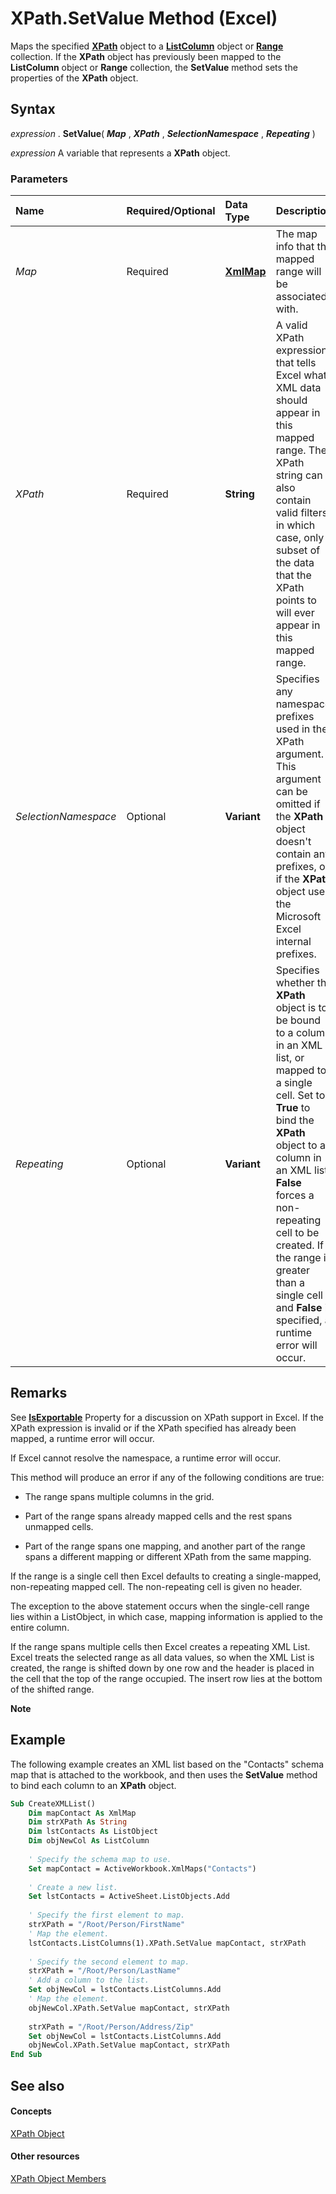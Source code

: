 
# XPath.SetValue Method (Excel)

Maps the specified  **[XPath](e13f2b3e-cef2-4e3c-f942-5347cf722e2d.md)** object to a **[ListColumn](c2060e4a-2340-c606-f272-1e4dad6964d0.md)** object or **[Range](b8207778-0dcc-4570-1234-f130532cc8cd.md)** collection. If the **XPath** object has previously been mapped to the **ListColumn** object or **Range** collection, the **SetValue** method sets the properties of the **XPath** object.


## Syntax

 _expression_ . **SetValue**( **_Map_** , **_XPath_** , **_SelectionNamespace_** , **_Repeating_** )

 _expression_ A variable that represents a **XPath** object.


### Parameters



|**Name**|**Required/Optional**|**Data Type**|**Description**|
|:-----|:-----|:-----|:-----|
| _Map_|Required| **[XmlMap](39b0823f-0068-d8df-e4e1-ca62b55d58f5.md)**|The map info that the mapped range will be associated with.|
| _XPath_|Required| **String**|A valid XPath expression that tells Excel what XML data should appear in this mapped range. The XPath string can also contain valid filters, in which case, only a subset of the data that the XPath points to will ever appear in this mapped range.|
| _SelectionNamespace_|Optional| **Variant**|Specifies any namespace prefixes used in the XPath argument. This argument can be omitted if the  **XPath** object doesn't contain any prefixes, or if the **XPath** object uses the Microsoft Excel internal prefixes.|
| _Repeating_|Optional| **Variant**|Specifies whether the  **XPath** object is to be bound to a column in an XML list, or mapped to a single cell. Set to **True** to bind the **XPath** object to a column in an XML list. **False** forces a non-repeating cell to be created. If the range is greater than a single cell and **False** is specified, a runtime error will occur.|

## Remarks

See  **[IsExportable](4f26b59c-14da-3646-c051-88f4d173a861.md)** Property for a discussion on XPath support in Excel. If the XPath expression is invalid or if the XPath specified has already been mapped, a runtime error will occur.

If Excel cannot resolve the namespace, a runtime error will occur.

This method will produce an error if any of the following conditions are true:


- The range spans multiple columns in the grid.
    
- Part of the range spans already mapped cells and the rest spans unmapped cells.
    
- Part of the range spans one mapping, and another part of the range spans a different mapping or different XPath from the same mapping.
    


If the range is a single cell then Excel defaults to creating a single-mapped, non-repeating mapped cell. The non-repeating cell is given no header.

The exception to the above statement occurs when the single-cell range lies within a ListObject, in which case, mapping information is applied to the entire column.

If the range spans multiple cells then Excel creates a repeating XML List. Excel treats the selected range as all data values, so when the XML List is created, the range is shifted down by one row and the header is placed in the cell that the top of the range occupied. The insert row lies at the bottom of the shifted range.


 **Note**  




## Example

The following example creates an XML list based on the "Contacts" schema map that is attached to the workbook, and then uses the  **SetValue** method to bind each column to an **XPath** object.


```vb
Sub CreateXMLList() 
    Dim mapContact As XmlMap 
    Dim strXPath As String 
    Dim lstContacts As ListObject 
    Dim objNewCol As ListColumn 
 
    ' Specify the schema map to use. 
    Set mapContact = ActiveWorkbook.XmlMaps("Contacts") 
     
    ' Create a new list. 
    Set lstContacts = ActiveSheet.ListObjects.Add 
         
    ' Specify the first element to map. 
    strXPath = "/Root/Person/FirstName" 
    ' Map the element. 
    lstContacts.ListColumns(1).XPath.SetValue mapContact, strXPath 
 
    ' Specify the second element to map. 
    strXPath = "/Root/Person/LastName" 
    ' Add a column to the list. 
    Set objNewCol = lstContacts.ListColumns.Add 
    ' Map the element. 
    objNewCol.XPath.SetValue mapContact, strXPath 
 
    strXPath = "/Root/Person/Address/Zip" 
    Set objNewCol = lstContacts.ListColumns.Add 
    objNewCol.XPath.SetValue mapContact, strXPath 
End Sub 

```


## See also


#### Concepts


[XPath Object](e13f2b3e-cef2-4e3c-f942-5347cf722e2d.md)
#### Other resources


[XPath Object Members](2b598d87-ea67-b3fa-fbae-bb8fd1e22274.md)
